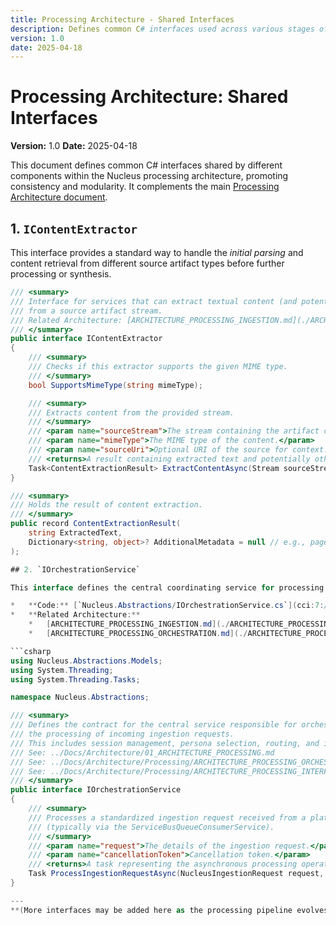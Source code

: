 ```yaml
---
title: Processing Architecture - Shared Interfaces
description: Defines common C# interfaces used across various stages of the Nucleus OmniRAG processing pipeline.
version: 1.0
date: 2025-04-18
---
```


# Processing Architecture: Shared Interfaces

**Version:** 1.0
**Date:** 2025-04-18

This document defines common C# interfaces shared by different components within the Nucleus processing architecture, promoting consistency and modularity. It complements the main [Processing Architecture document](../01_ARCHITECTURE_PROCESSING.md).

## 1. `IContentExtractor`

This interface provides a standard way to handle the *initial parsing* and content retrieval from different source artifact types before further processing or synthesis.

```csharp
/// <summary>
/// Interface for services that can extract textual content (and potentially other data)
/// from a source artifact stream.
/// Related Architecture: [ARCHITECTURE_PROCESSING_INGESTION.md](./ARCHITECTURE_PROCESSING_INGESTION.md)
/// </summary>
public interface IContentExtractor
{
    /// <summary>
    /// Checks if this extractor supports the given MIME type.
    /// </summary>
    bool SupportsMimeType(string mimeType);

    /// <summary>
    /// Extracts content from the provided stream.
    /// </summary>
    /// <param name="sourceStream">The stream containing the artifact content.</param>
    /// <param name="mimeType">The MIME type of the content.</param>
    /// <param name="sourceUri">Optional URI of the source for context.</param>
    /// <returns>A result containing extracted text and potentially other metadata.</returns>
    Task<ContentExtractionResult> ExtractContentAsync(Stream sourceStream, string mimeType, string? sourceUri = null);
}

/// <summary>
/// Holds the result of content extraction.
/// </summary>
public record ContentExtractionResult(
    string ExtractedText,
    Dictionary<string, object>? AdditionalMetadata = null // e.g., page numbers, structural info
);

## 2. `IOrchestrationService`

This interface defines the central coordinating service for processing incoming requests. It's responsible for managing the overall flow, including potentially fetching source data (via `IPlatformAttachmentFetcher`), invoking specific processors, handling session state, and ensuring responses are sent back (via `IPlatformNotifier`).

*   **Code:** [`Nucleus.Abstractions/IOrchestrationService.cs`](cci:7://file:///d:/Projects/Nucleus/Nucleus.Abstractions/IOrchestrationService.cs:0:0-0:0)
*   **Related Architecture:**
    *   [ARCHITECTURE_PROCESSING_INGESTION.md](./ARCHITECTURE_PROCESSING_INGESTION.md)
    *   [ARCHITECTURE_PROCESSING_ORCHESTRATION.md](./ARCHITECTURE_PROCESSING_ORCHESTRATION.md)

```csharp
using Nucleus.Abstractions.Models;
using System.Threading;
using System.Threading.Tasks;

namespace Nucleus.Abstractions;

/// <summary>
/// Defines the contract for the central service responsible for orchestrating
/// the processing of incoming ingestion requests.
/// This includes session management, persona selection, routing, and invoking specific processing steps.
/// See: ../Docs/Architecture/01_ARCHITECTURE_PROCESSING.md
/// See: ../Docs/Architecture/Processing/ARCHITECTURE_PROCESSING_ORCHESTRATION.md
/// See: ../Docs/Architecture/Processing/ARCHITECTURE_PROCESSING_INTERFACES.md
/// </summary>
public interface IOrchestrationService
{
    /// <summary>
    /// Processes a standardized ingestion request received from a platform adapter
    /// (typically via the ServiceBusQueueConsumerService).
    /// </summary>
    /// <param name="request">The details of the ingestion request.</param>
    /// <param name="cancellationToken">Cancellation token.</param>
    /// <returns>A task representing the asynchronous processing operation.</returns>
    Task ProcessIngestionRequestAsync(NucleusIngestionRequest request, CancellationToken cancellationToken = default);
}

---
**(More interfaces may be added here as the processing pipeline evolves)**
